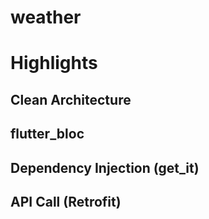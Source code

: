 # weather

# Highlights

## Clean Architecture
## flutter_bloc
## Dependency Injection (get_it)
## API Call (Retrofit)
